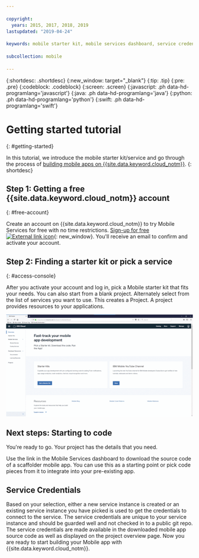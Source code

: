 ```yaml
---

copyright:
  years: 2015, 2017, 2018, 2019
lastupdated: "2019-04-24"

keywords: mobile starter kit, mobile services dashboard, service credentials

subcollection: mobile

---
```


{:shortdesc: .shortdesc}
{:new_window: target="_blank"}
{:tip: .tip}
{:pre: .pre}
{:codeblock: .codeblock}
{:screen: .screen}
{:javascript: .ph data-hd-programlang='javascript'}
{:java: .ph data-hd-programlang='java'}
{:python: .ph data-hd-programlang='python'}
{:swift: .ph data-hd-programlang='swift'}

# Getting started tutorial
{: #getting-started}

In this tutorial, we introduce the mobile starter kit/service and go through the process of [building mobile apps on {{site.data.keyword.cloud_notm}}](https://cloud.ibm.com/developer/mobile/dashboard).
{: shortdesc}

## Step 1: Getting a free {{site.data.keyword.cloud_notm}} account
{: #free-account}

Create an account on {{site.data.keyword.cloud_notm}} to try Mobile Services for free with no time restrictions. [Sign-up for free ![External link icon](../../icons/launch-glyph.svg "External link icon")](https://cloud.ibm.com/registration/){: new_window}. You'll receive an email to confirm and activate your account.

## Step 2: Finding a starter kit or pick a service
{: #access-console}

After you activate your account and log in, pick a Mobile starter kit that fits your needs. You can also start from a blank project. Alternately select from the list of services you want to use. This creates a Project. A project provides resources to your applications.

![Click Menu, and then click Mobile](images/ibm-cloud-mobile-services-console.gif)

## Next steps: Starting to code

You're ready to go. Your project has the details that you need.

Use the link in the Mobile Services dashboard to download the source code of a scaffolder mobile app. You can use this as a starting point or pick code pieces from it to integrate into your pre-existing app. 

## Service Credentials

Based on your selection, either a new service instance is created or an existing service instance you have picked is used to get the credentials to connect to the service. The service credentials are unique to your service instance and should be guarded well and not checked in to a public git repo. The service credentials are made available in the downloaded mobile app source code as well as displayed on the project overview page. Now you are ready to start building your Mobile app with {{site.data.keyword.cloud_notm}}.
